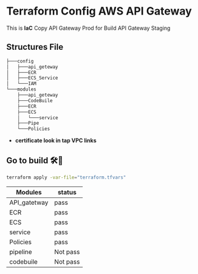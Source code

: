 # Terraform Config AWS API Gateway

This is **IaC** Copy API Gateway Prod for Build API Gateway Staging

## Structures File

```bash
├───config
│   ├───api_geteway
│   ├───ECR
│   ├───ECS_Service
│   └───IAM
└───modules
    ├───api_geteway
    ├───CodeBuile
    ├───ECR
    ├───ECS
    │   └───service
    ├───Pipe
    └───Policies
```

- **certificate look in tap VPC links**

## **Go to build** 🛠️🤯

```bash
terraform apply -var-file="terraform.tfvars"
```

| Modules      | status   |
|--------------|----------|
| API_gatetway | pass     |
| ECR          | pass     |
| ECS          | pass     |
| service      | pass     |
| Policies     | pass     |
| pipeline     | Not pass |
| codebuile    | Not pass |